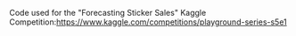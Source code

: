 Code used for the "Forecasting Sticker Sales" Kaggle Competition:https://www.kaggle.com/competitions/playground-series-s5e1

